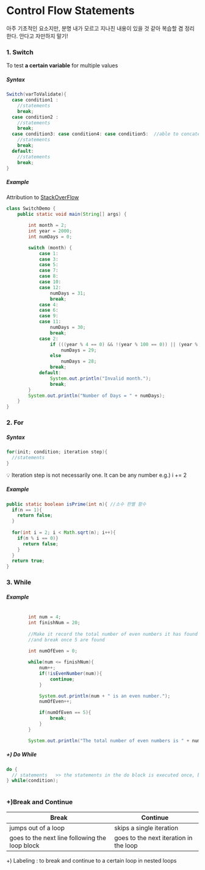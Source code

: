 # Control Flow Statements
아주 기초적인 요소지만, 분명 내가 모르고 지나친 내용이 있을 것 같아 복습할 겸 정리한다. 안다고 자만하지 말기! 

### 1. Switch
To test **a certain variable** for multiple values

##### Syntax
```java
Switch(varToValidate){
  case condition1 :
    //statements
    break;
  case condition2 :
    //statements
    break;
  case condition3: case condition4: case condition5:  //able to concatenate! 
    //statements
    break;
  default:
    //statements
    break;
}
```

##### Example
Attribution to [StackOverFlow](https://stackoverflow.com/questions/16706716/using-two-values-for-one-switch-case-statement)
```java
class SwitchDemo {
    public static void main(String[] args) {

        int month = 2;
        int year = 2000;
        int numDays = 0;

        switch (month) {
            case 1:
            case 3:
            case 5:
            case 7:
            case 8:
            case 10:
            case 12:
                numDays = 31;
                break;
            case 4:
            case 6:
            case 9:
            case 11:
                numDays = 30;
                break;
            case 2:
                if (((year % 4 == 0) && !(year % 100 == 0)) || (year % 400 == 0))
                    numDays = 29;
                else
                    numDays = 28;
                break;
            default:
                System.out.println("Invalid month.");
                break;
        }
        System.out.println("Number of Days = " + numDays);
    }
}
```

### 2. For
##### Syntax
```java
for(init; condition; iteration step){
  //statements
}
```
:bulb: Iteration step is not necessarily one. It can be any number e.g.) i += 2

##### Example
``` java
public static boolean isPrime(int n){ //소수 판별 함수 
  if(n == 1){
    return false;
  }
  
  for(int i = 2; i < Math.sqrt(n); i++){
    if(n % i == 0)}
      return false;
    }
  }
  return true;
}
```

### 3. While
##### Example
``` java

        int num = 4;
        int finishNum = 20;
        
        //Make it record the total number of even numbers it has found
        //and break once 5 are found
        
        int numOfEven = 0;

        while(num <= finishNum){
            num++;
            if(!isEvenNumber(num)){
                continue;
            }

            System.out.println(num + " is an even number.");
            numOfEven++;

            if(numOfEven == 5){
                break;
            }
        }

        System.out.println("The total number of even numbers is " + numOfEven);

```


##### +) Do While 
```java
do {
  // statements   >> the statements in the do block is executed once, before conditional validation
} while(condition); 
  
```


### +)Break and Continue
Break|Continue
-----|-----
jumps out of a loop | skips a single iteration 
goes to the next line following the loop block | goes to the next iteration in the loop

+) Labeling : to break and continue to a certain loop in nested loops
